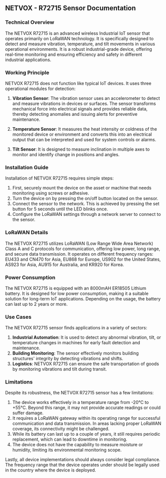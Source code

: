 ## NETVOX - R72715 Sensor Documentation

### Technical Overview

The NETVOX R72715 is an advanced wireless Industrial IoT sensor that operates primarily on LoRaWAN technology. It is specifically designed to detect and measure vibration, temperature, and tilt movements in various operational environments. It is a robust industrial-grade device, offering real-time monitoring and ensuring efficiency and safety in different industrial applications.

### Working Principle

NETVOX R72715 does not function like typical IoT devices. It uses three operational modules for detection:

1. **Vibration Sensor**: The vibration sensor uses an accelerometer to detect and measure vibrations in devices or surfaces. The sensor transforms mechanical force into electrical signals and provides reliable data, thereby detecting anomalies and issuing alerts for preventive maintenance.

2. **Temperature Sensor**: It measures the heat intensity or coldness of the monitored device or environment and converts this into an electrical output that can be interpreted and used for system controls or alarms.

3. **Tilt Sensor**: It is designed to measure inclination in multiple axes to monitor and identify change in positions and angles.

### Installation Guide

Installation of NETVOX R72715 requires simple steps:

1. First, securely mount the device on the asset or machine that needs monitoring using screws or adhesive.
2. Turn the device on by pressing the on/off button located on the sensor.
3. Connect the sensor to the network. This is achieved by pressing the set button for 5 seconds until the LED blinks once.
4. Configure the LoRaWAN settings through a network server to connect to the sensor.

### LoRaWAN Details

The NETVOX R72715 utilizes LoRaWAN (Low Range Wide Area Network) Class A and C protocols for communication, offering low power, long range, and secure data transmission. It operates on different frequency ranges: EU433 and CN470 for Asia, EU868 for Europe, US902 for the United States, AS923 for Asia, AU915 for Australia, and KR920 for Korea.

### Power Consumption

The NETVOX R72715 is equipped with an 8000mAH ER18505 Lithium battery. It is designed for low power consumption, making it a suitable solution for long-term IoT applications. Depending on the usage, the battery can last up to 2 years or more.

### Use Cases

The NETVOX R72715 sensor finds applications in a variety of sectors:

1. **Industrial Automation**: It is used to detect any abnormal vibration, tilt, or temperature changes in machines for early fault detection and maintenance.
2. **Building Monitoring**: The sensor effectively monitors building structures' integrity by detecting vibrations and shifts.
3. **Logistics**: NETVOX R72715 can ensure the safe transportation of goods by monitoring vibrations and tilt during transit.

### Limitations

Despite its robustness, the NETVOX R72715 sensor has a few limitations:

1. The device works effectively in a temperature range from -20°C to +55°C. Beyond this range, it may not provide accurate readings or could suffer damage.
2. It requires a LoRaWAN gateway within its operating range for successful communication and data transmission. In areas lacking proper LoRaWAN coverage, its connectivity might be challenged.
3. While its battery can last up to a couple of years, it still requires periodic replacement, which can lead to downtime in monitoring.
4. The device does not have the capability to measure moisture or humidity, limiting its environmental monitoring scope.

Lastly, all device implementations should always consider legal compliance. The frequency range that the device operates under should be legally used in the country where the device is deployed.